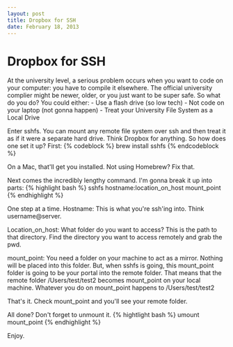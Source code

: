 ```yaml
---
layout: post
title: Dropbox for SSH
date: February 18, 2013
---
```

# Dropbox for SSH

At the university level, a serious problem occurs when you want to code on your computer: you have to compile it elsewhere. The official university complier might be newer, older, or you just want to be super safe. So what do you do? You could either:
	- Use a flash drive (so low tech)
	- Not code on your laptop (not gonna happen)
	- Treat your University File System as a Local Drive

Enter sshfs. You can mount any remote file system over ssh and then treat it as if it were a separate hard drive. Think Dropbox for anything. So how does one set it up?
First:
{% codeblock %}
brew install sshfs
{% endcodeblock %}

On a Mac, that'll get you installed. Not using Homebrew? Fix that.

Next comes the incredibly lengthy command. I'm gonna break it up into parts:
{% highlight bash %}
sshfs hostname:location_on_host mount_point
{% endhighlight  %}

One step at a time.
Hostname: This is what you're ssh'ing into. Think username@server.

Location_on_host: What folder do you want to access? This is the path to that directory. Find the directory you want to access remotely and grab the pwd.

mount_point: You need a folder on your machine to act as a mirror. Nothing will be placed into this folder. But, when sshfs is going, this mount_point folder is going to be your portal into the remote folder. That means that the remote folder /Users/test/test2 becomes mount_point on your local machine. Whatever you do on mount_point happens to /Users/test/test2

That's it. Check mount_point and you'll see your remote folder.

All done? Don't forget to unmount it.
{% hightlight bash %}
umount mount_point
{% endhighlight  %}

Enjoy.
